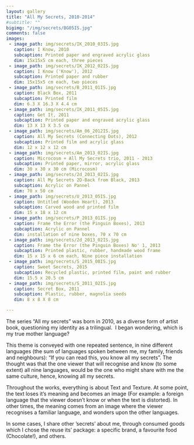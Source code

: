 ```yaml
---
layout: gallery
title: "All My Secrets, 2010-2014"
#subtitle: ""
bigimg: "/img/secrets/BG05IS.jpg"
comments: false
images:
 - image_path: img/secrets/IK_2010_03IS.jpg
   caption: I Know, 2010
   subcaption: Printed paper and engraved acrylic glass
   dim: 15x15x5 cm each, three pieces
 - image_path: img/secrets/IK_2012_02IS.jpg
   caption: I Know ('Know'), 2012
   subcaption: Printed paper and rubber
   dim: 15x15x5 cm each, two pieces
 - image_path: img/secrets/B_2011_01IS.jpg
   caption: Black Box, 2011
   subcaption: Printed film
   dim: 6.3 X 16.3 X 4.4 cm
 - image_path: img/secrets/IK_2011_05IS.jpg
   caption: Get It, 2011
   subcaption: Printed paper and engraved acrylic glass
   dim: 13 X 13 X 3.5 cm
 - image_path: img/secrets/Am_06_2012IS.jpg
   caption: All My Secrets (Connecting Dots), 2012
   subcaption: Printed film and acrylic glass
   dim: 12 x 12 x 12 cm
 - image_path: img/secrets/Am_2013_02IS.jpg
   caption: Microcosm + All My Secrets trio, 2011 - 2013
   subcaption: Printed paper, mirror, acrylic glass
   dim: 30 x 30 x 30 cm (Microcosm)
 - image_path: img/secrets/2d_2013_02IS.jpg
   caption: All My Secrets 2D-Back from Black, 2013
   subcaption: Acrylic on Pannel
   dim: 70 x 50 cm
 - image_path: img/secrets/U_2013_05IS.jpg
   caption: Untitled (Wooden Heart), 2013
   subcaption: Carved wood and printed film
   dim: 15 x 18 x 12 cm
 - image_path: img/secrets/P_2013_01IS.jpg
   caption: Frame the Error (the Pinguin Boxes), 2013
   subcaption: Acrylic on Pannel
   dim: installation of nine boxes, 70 x 70 cm
 - image_path: img/secrets/2d_2013_02IS.jpg
   caption: Frame the Error (the Pinguin Boxes) No' 1, 2013
   subcaption: Printed plastic, rubber, handmade wood frame
   dim: 15 x 15 x 6 cm each, Nine piece installation
 - image_path: img/secrets/S_2015_08IS.jpg
   caption: Sweet Secrets, 2015
   subcaption: Recycled plastic, printed film, paint and rubber
   dim: 15.5 x 20.5 cm
 - image_path: img/secrets/S_2011_02IS.jpg
   caption: Secret Box, 2011
   subcaption: Plastic, rubber, magnolia seeds
   dim: 8 x 8 X 8 cm

---
```


The series “All my secrets” was born in 2010, as a diverse form of artist book,
questioning my identity as a trilingual. 
I began wondering, which is my true mother language? 

This theme is conveyed with one repeated sentence, in nine different languages (the sum of languages spoken between me, my family, friends and neighbours): “If you can read this, you know all my secrets”.
The thought was that the one viewer that will recognise and know (to some extent) all nine languages, would be the one who might share with me the same culture, hence, knowing all my secrets.

Throughout the works, everything is about Text and Texture. At some point, the text loses it’s meaning and becomes an image (For example: a foreign language that the viewer doesn’t know or when the text is distorted). In other times, the meaning comes from an image where the viewer recognises a familiar language,
and wonders upon the other languages.

In some cases, I share other ’secrets’ about me, through consumed goods which I chose the reuse its’ package: a specific brand, a favourite food (Chocolate!), and others.